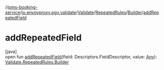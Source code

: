 //[pms-booking-service](../../../../../index.md)/[io.envoyproxy.pgv.validate](../../../index.md)/[Validate](../../index.md)/[RepeatedRules](../index.md)/[Builder](index.md)/[addRepeatedField](add-repeated-field.md)

# addRepeatedField

[java]\
open fun [addRepeatedField](add-repeated-field.md)(field: Descriptors.FieldDescriptor, value: [Any](https://kotlinlang.org/api/core/kotlin-stdlib/kotlin/-any/index.html)): [Validate.RepeatedRules.Builder](index.md)